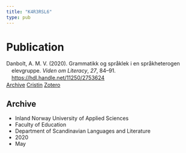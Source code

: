 ```yaml
---
title: "K4R3RSL6"
type: pub
---
```

<h1>Publication</h1>
<article id="csl-bib-container-K4R3RSL6" class="csl-bib-container">
  <div class="csl-bib-body" style="line-height: 1.35; padding-left: 1em; text-indent:-1em;">
  <div class="csl-entry">Danbolt, A. M. V. (2020). Grammatikk og spr&#xE5;klek i en spr&#xE5;kheterogen elevgruppe. <i>Viden om Literacy</i>, <i>27</i>, 84&#x2013;91. <a href="https://hdl.handle.net/11250/2753624">https://hdl.handle.net/11250/2753624</a></div>
</div>
  <div class="csl-bib-buttons">
    <a href="#taxonomy-article-K4R3RSL6" class="csl-bib-button">Archive</a>
    <a href alt="Cristin URL" class="csl-bib-button">Cristin</a>
    <a href alt="Zotero URL" class="csl-bib-button">Zotero</a>
  </div>
  <div id="csl-bib-meta-container-K4R3RSL6"></div>
</article>
<div id="csl-bib-meta-K4R3RSL6" class="csl-bib-meta">
  <article id="taxonomy-article-K4R3RSL6" class="taxonomy-article">
    <h1>Archive</h1>
    <ul>
      <li>Inland Norway University of Applied Sciences</li>
      <li>Faculty of Education</li>
      <li>Department of Scandinavian Languages and Literature</li>
      <li>2020</li>
      <li>May</li>
    </ul>
  </article>
</div>
